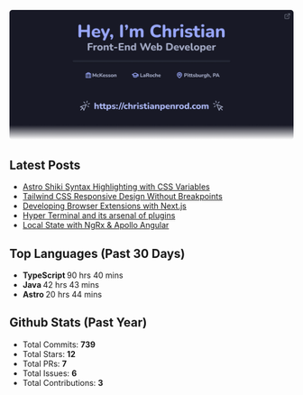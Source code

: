 <p align="center">
  <a href="https://christianpenrod.com">
    <img
      src="assets/banner.png"
      alt="Hey, I'm Christian. Front-End Web Developer (https://christianpenrod.com)."
      title="Hey, I'm Christian. Front-End Web Developer (https://christianpenrod.com)."
    />
  </a>
</p>

<h2>Latest Posts</h2>

<ul>
  
  <li><a href="https://christianpenrod.com/blog/astro-shiki-syntax-highlighting-with-css-variables/">Astro Shiki Syntax Highlighting with CSS Variables</a></li>
  
  <li><a href="https://christianpenrod.com/blog/tailwindcss-responsive-design-without-breakpoints/">Tailwind CSS Responsive Design Without Breakpoints</a></li>
  
  <li><a href="https://christianpenrod.com/blog/developing-browser-extensions-with-nextjs/">Developing Browser Extensions with Next.js</a></li>
  
  <li><a href="https://christianpenrod.com/blog/hyper-terminal-and-its-arsenal-of-plugins/">Hyper Terminal and its arsenal of plugins</a></li>
  
  <li><a href="https://christianpenrod.com/blog/local-state-with-ngrx-and-apollo-angular/">Local State with NgRx &amp; Apollo Angular</a></li>
  
</ul>

<h2>Top Languages (Past 30 Days)</h2>

<ul>
  
  <li>
    <strong>TypeScript </strong>
    <span>90 hrs 40 mins</span>
  </li>
  
  <li>
    <strong>Java </strong>
    <span>42 hrs 43 mins</span>
  </li>
  
  <li>
    <strong>Astro </strong>
    <span>20 hrs 44 mins</span>
  </li>
  
</ul>

<h2>Github Stats (Past Year)</h2>

<ul>
  <li>Total Commits: <strong>739</strong></li>
  <li>Total Stars: <strong>12</strong></li>
  <li>Total PRs: <strong>7</strong></li>
  <li>Total Issues: <strong>6</strong></li>
  <li>Total Contributions: <strong>3</strong></li>
</ul>
